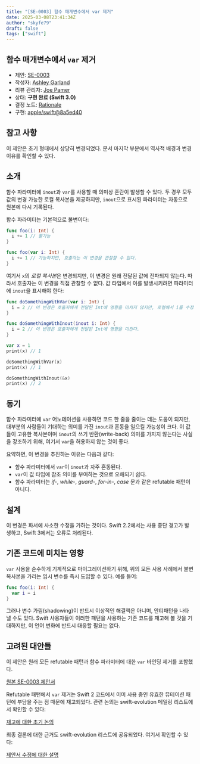 ```yaml
---
title: "[SE-0003] 함수 매개변수에서 var 제거"
date: 2025-03-08T23:41:34Z
author: "skyfe79"
draft: false
tags: ["swift"]
---
```


## 함수 매개변수에서 `var` 제거

* 제안: [SE-0003](0003-remove-var-parameters.md)  
* 작성자: [Ashley Garland](https://github.com/bitjammer)  
* 리뷰 관리자: [Joe Pamer](https://github.com/jopamer)  
* 상태: **구현 완료 (Swift 3.0)**  
* 결정 노트: [Rationale](https://forums.swift.org/t/se-0003-removing-var-from-function-parameters-and-pattern-matching/1230)  
* 구현: [apple/swift@8a5ed40](https://github.com/apple/swift/commit/8a5ed405bf1f92ec3fc97fa46e52528d2e8d67d9)


## 참고 사항

이 제안은 초기 형태에서 상당히 변경되었다. 문서 마지막 부분에서 역사적 배경과 변경 이유를 확인할 수 있다.


## 소개

함수 파라미터에 `inout`과 `var`를 사용할 때 의미상 혼란이 발생할 수 있다. 두 경우 모두 값의 변경 가능한 로컬 복사본을 제공하지만, `inout`으로 표시된 파라미터는 자동으로 원본에 다시 기록된다.

함수 파라미터는 기본적으로 불변이다:

```swift
func foo(i: Int) {
  i += 1 // 불가능
}

func foo(var i: Int) {
  i += 1 // 가능하지만, 호출자는 이 변경을 관찰할 수 없다.
}
```

여기서 `x`의 *로컬 복사본*은 변경되지만, 이 변경은 원래 전달된 값에 전파되지 않는다. 따라서 호출자는 이 변경을 직접 관찰할 수 없다. 값 타입에서 이를 발생시키려면 파라미터에 `inout`을 표시해야 한다:

```swift
func doSomethingWithVar(var i: Int) {
  i = 2 // 이 변경은 호출자에게 전달된 Int에 영향을 미치지 않지만, 로컬에서 i를 수정할 수 있다.
}

func doSomethingWithInout(inout i: Int) {
  i = 2 // 이 변경은 호출자에게 전달된 Int에 영향을 미친다.
}

var x = 1
print(x) // 1

doSomethingWithVar(x)
print(x) // 1

doSomethingWithInout(&x)
print(x) // 2
```


## 동기

함수 파라미터에 `var` 어노테이션을 사용하면 코드 한 줄을 줄이는 데는 도움이 되지만, 대부분의 사람들이 기대하는 의미를 가진 `inout`과 혼동을 일으킬 가능성이 크다. 이 값들이 고유한 복사본이며 `inout`의 쓰기 반환(write-back) 의미를 가지지 않는다는 사실을 강조하기 위해, 여기서 `var`을 허용하지 않는 것이 좋다.

요약하면, 이 변경을 추진하는 이유는 다음과 같다:

- 함수 파라미터에서 `var`이 `inout`과 자주 혼동된다.
- `var`이 값 타입에 참조 의미를 부여하는 것으로 오해되기 쉽다.
- 함수 파라미터는 *if-*, *while-*, *guard-*, *for-in-*, *case* 문과 같은 refutable 패턴이 아니다.


## 설계

이 변경은 파서에 사소한 수정을 가하는 것이다. Swift 2.2에서는 사용 중단 경고가 발생하고, Swift 3에서는 오류로 처리된다.


## 기존 코드에 미치는 영향

`var` 사용을 순수하게 기계적으로 마이그레이션하기 위해, 위의 모든 사용 사례에서 불변 복사본을 가리는 임시 변수를 즉시 도입할 수 있다. 예를 들어:

```swift
func foo(i: Int) {
  var i = i
}
```

그러나 변수 가림(shadowing)이 반드시 이상적인 해결책은 아니며, 안티패턴을 나타낼 수도 있다. Swift 사용자들이 이러한 패턴을 사용하는 기존 코드를 재고해 볼 것을 기대하지만, 이 언어 변화에 반드시 대응할 필요는 없다.


## 고려된 대안들

이 제안은 원래 모든 refutable 패턴과 함수 파라미터에 대한 `var` 바인딩 제거를 포함했다.

[원본 SE-0003 제안서](https://github.com/swiftlang/swift-evolution/blob/8cd734260bc60d6d49dbfb48de5632e63bf200cc/proposals/0003-remove-var-parameters-patterns.md)

Refutable 패턴에서 `var` 제거는 Swift 2 코드에서 이미 사용 중인 유효한 뮤테이션 패턴에 부담을 주는 점 때문에 재고되었다. 관련 논의는 swift-evolution 메일링 리스트에서 확인할 수 있다:

[재고에 대한 초기 논의](https://forums.swift.org/t/reconsidering-se-0003-removing-var-from-function-parameters-and-pattern-matching/1159)

최종 결론에 대한 근거도 swift-evolution 리스트에 공유되었다. 여기서 확인할 수 있다:

[제안서 수정에 대한 설명](https://forums.swift.org/t/se-0003-removing-var-from-function-parameters-and-pattern-matching/1230)




